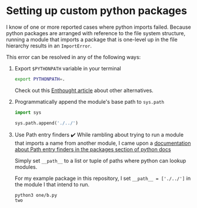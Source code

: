 # Setting up custom python packages

I know of one or more reported cases where python imports failed.
Because python packages are arranged with reference to the file system structure, running a module that imports a package that is one-level up in the file hierarchy results in an `ImportError`.

This error can be resolved in any of the following ways:

1. Export `$PYTHONPATH` variable in your terminal
    ```bash
    export PYTHONPATH=.
    ```

    Check out this [Enthought article](https://support.enthought.com/hc/en-us/articles/204469160-How-do-I-set-PYTHONPATH-and-other-environment-variables-for-Canopy-) about other alternatives.

2. Programmatically append the module's base path to `sys.path`
    ```python
    import sys

    sys.path.append('./../')
    ```

3. Use Path entry finders ✔️
    While rambling about trying to run a module that imports a name from another module, I came upon a [documentation about Path entry finders in the packages section of python docs](https://docs.python.org/3.5/reference/import.html#package-path-rules)

    Simply set `__path__` to a list or tuple of paths where python can lookup modules.

    For my example package in this repository, I set `__path__ = ['./../']` in the module I that intend to run.

    ```bash
    python3 one/b.py
    two
    ```
